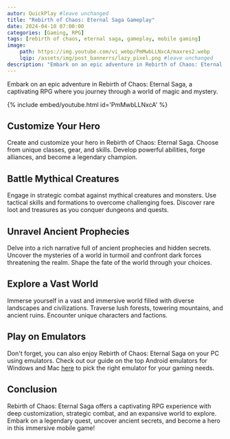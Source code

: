 ```yaml
---
autor: QuickPlay #leave unchanged
title: "Rebirth of Chaos: Eternal Saga Gameplay"
date: 2024-04-10 07:00:00
categories: [Gaming, RPG]
tags: [rebirth of chaos, eternal saga, gameplay, mobile gaming]
image: 
    path: https://img.youtube.com/vi_webp/PmMwbLLNxcA/maxres2.webp 
    lqip: /assets/img/post_bannerrs/lazy_pixel.png #leave unchanged
description: "Embark on an epic adventure in Rebirth of Chaos: Eternal Saga, a captivating RPG where you journey through a world of magic and mystery. Customize your hero, battle mythical creatures, and unravel the secrets of ancient prophecies. Immerse yourself in its immersive gameplay, vast world, and strategic combat."
---
```


Embark on an epic adventure in Rebirth of Chaos: Eternal Saga, a captivating RPG where you journey through a world of magic and mystery.

{% include embed/youtube.html id='PmMwbLLNxcA' %}

## Customize Your Hero
Create and customize your hero in Rebirth of Chaos: Eternal Saga. Choose from unique classes, gear, and skills. Develop powerful abilities, forge alliances, and become a legendary champion.

## Battle Mythical Creatures
Engage in strategic combat against mythical creatures and monsters. Use tactical skills and formations to overcome challenging foes. Discover rare loot and treasures as you conquer dungeons and quests.

## Unravel Ancient Prophecies
Delve into a rich narrative full of ancient prophecies and hidden secrets. Uncover the mysteries of a world in turmoil and confront dark forces threatening the realm. Shape the fate of the world through your choices.

## Explore a Vast World
Immerse yourself in a vast and immersive world filled with diverse landscapes and civilizations. Traverse lush forests, towering mountains, and ancient ruins. Encounter unique characters and factions.

## Play on Emulators
Don't forget, you can also enjoy Rebirth of Chaos: Eternal Saga on your PC using emulators. Check out our guide on the top Android emulators for Windows and Mac [here](https://quickplaymobile.github.io/posts/Top-10-Best-Android-Emulators-for-Windows-and-Mac/) to pick the right emulator for your gaming needs.

## Conclusion
Rebirth of Chaos: Eternal Saga offers a captivating RPG experience with deep customization, strategic combat, and an expansive world to explore. Embark on a legendary quest, uncover ancient secrets, and become a hero in this immersive mobile game!

